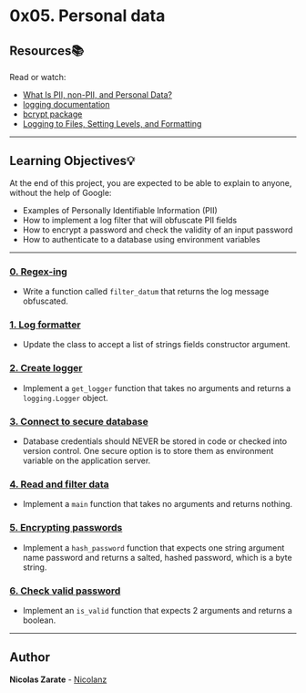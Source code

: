 # 0x05. Personal data

## Resources:books:
Read or watch:
* [What Is PII, non-PII, and Personal Data?](https://piwik.pro/blog/what-is-pii-personal-data/)
* [logging documentation](https://docs.python.org/3/library/logging.html)
* [bcrypt package](https://github.com/pyca/bcrypt/)
* [Logging to Files, Setting Levels, and Formatting](https://www.youtube.com/watch?v=-ARI4Cz-awo)

---
## Learning Objectives:bulb:
At the end of this project, you are expected to be able to explain to anyone, without the help of Google:

* Examples of Personally Identifiable Information (PII)
* How to implement a log filter that will obfuscate PII fields
* How to encrypt a password and check the validity of an input password
* How to authenticate to a database using environment variables

---

### [0. Regex-ing](./filtered_logger.py)
* Write a function called `filter_datum` that returns the log message obfuscated.

### [1. Log formatter](./filtered_logger.py)
* Update the class to accept a list of strings fields constructor argument.

### [2. Create logger](./filtered_logger.py)
* Implement a `get_logger` function that takes no arguments and returns a `logging.Logger` object.

### [3. Connect to secure database](./filtered_logger.py)
* Database credentials should NEVER be stored in code or checked into version control. One secure option is to store them as environment variable on the application server.

### [4. Read and filter data](./filtered_logger.py)
* Implement a `main` function that takes no arguments and returns nothing.

### [5. Encrypting passwords](./encrypt_password.py)
* Implement a `hash_password` function that expects one string argument name password and returns a salted, hashed password, which is a byte string.

### [6. Check valid password](./encrypt_password.py)
* Implement an `is_valid` function that expects 2 arguments and returns a boolean.

---

## Author
**Nicolas Zarate** - [Nicolanz](https://github.com/Nicolanz)
